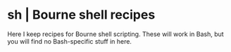 # sh | Bourne shell recipes #

Here I keep recipes for Bourne shell scripting. These will work in Bash, but you will find no Bash-specific stuff in here.
